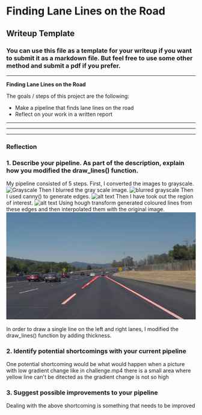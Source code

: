 # **Finding Lane Lines on the Road** 

## Writeup Template

### You can use this file as a template for your writeup if you want to submit it as a markdown file. But feel free to use some other method and submit a pdf if you prefer.

---

**Finding Lane Lines on the Road**

The goals / steps of this project are the following:
* Make a pipeline that finds lane lines on the road
* Reflect on your work in a written report


[//]: # (Image References)

[image1]: ./test_images_output/gray.jpg "Grayscale"
[image2]: ./test_images_output/blurr.jpg "blurred grayscale"
[image3]: ./test_images_output/edges.jpg 
---
[//]: # (Image References)
[image4]: ./test_images_output/masked_img.jpg
--- 
[//]: # (Image References)
[image5]: ./test_images_output/solidWhiteCurve.jpg 

---

### Reflection

### 1. Describe your pipeline. As part of the description, explain how you modified the draw_lines() function.

My pipeline consisted of 5 steps. First, I converted the images to grayscale.
![Grayscale][image1]
Then I blurred the gray scale image.
![blurred grayscale][image2]
Then I used canny() to generate edges.
![alt text][image3]
Then I have took out the region of interest. 
![alt text][image4]
Using hough transform generated 
coloured lines from these edges and then interpolated them with the original image. 
![alt text][image5]

In order to draw a single line on the left and right lanes, I modified the draw_lines() function by adding thickness.





### 2. Identify potential shortcomings with your current pipeline


One potential shortcoming would be what would happen when a picture with low gradient change like in challenge.mp4 there is a small area where
yellow line can't be ditected as the gradient change is not so high


### 3. Suggest possible improvements to your pipeline

Dealing with the above shortcoming is something that needs to be improved
